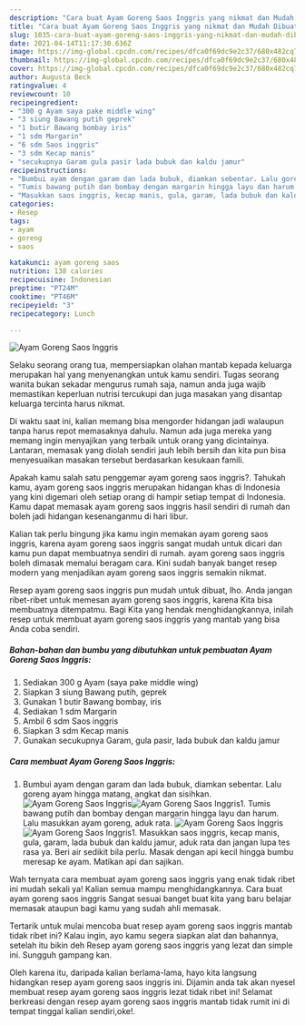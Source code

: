 ```yaml
---
description: "Cara buat Ayam Goreng Saos Inggris yang nikmat dan Mudah Dibuat"
title: "Cara buat Ayam Goreng Saos Inggris yang nikmat dan Mudah Dibuat"
slug: 1035-cara-buat-ayam-goreng-saos-inggris-yang-nikmat-dan-mudah-dibuat
date: 2021-04-14T11:17:30.636Z
image: https://img-global.cpcdn.com/recipes/dfca0f69dc9e2c37/680x482cq70/ayam-goreng-saos-inggris-foto-resep-utama.jpg
thumbnail: https://img-global.cpcdn.com/recipes/dfca0f69dc9e2c37/680x482cq70/ayam-goreng-saos-inggris-foto-resep-utama.jpg
cover: https://img-global.cpcdn.com/recipes/dfca0f69dc9e2c37/680x482cq70/ayam-goreng-saos-inggris-foto-resep-utama.jpg
author: Augusta Beck
ratingvalue: 4
reviewcount: 10
recipeingredient:
- "300 g Ayam saya pake middle wing"
- "3 siung Bawang putih geprek"
- "1 butir Bawang bombay iris"
- "1 sdm Margarin"
- "6 sdm Saos inggris"
- "3 sdm Kecap manis"
- "secukupnya Garam gula pasir lada bubuk dan kaldu jamur"
recipeinstructions:
- "Bumbui ayam dengan garam dan lada bubuk, diamkan sebentar. Lalu goreng ayam hingga matang, angkat dan sisihkan."
- "Tumis bawang putih dan bombay dengan margarin hingga layu dan harum. Lalu masukkan ayam goreng, aduk rata."
- "Masukkan saos inggris, kecap manis, gula, garam, lada bubuk dan kaldu jamur, aduk rata dan jangan lupa tes rasa ya. Beri air sedikit bila perlu. Masak dengan api kecil hingga bumbu meresap ke ayam. Matikan api dan sajikan."
categories:
- Resep
tags:
- ayam
- goreng
- saos

katakunci: ayam goreng saos 
nutrition: 138 calories
recipecuisine: Indonesian
preptime: "PT24M"
cooktime: "PT46M"
recipeyield: "3"
recipecategory: Lunch

---
```



![Ayam Goreng Saos Inggris](https://img-global.cpcdn.com/recipes/dfca0f69dc9e2c37/680x482cq70/ayam-goreng-saos-inggris-foto-resep-utama.jpg)

Selaku seorang orang tua, mempersiapkan olahan mantab kepada keluarga merupakan hal yang menyenangkan untuk kamu sendiri. Tugas seorang  wanita bukan sekadar mengurus rumah saja, namun anda juga wajib memastikan keperluan nutrisi tercukupi dan juga masakan yang disantap keluarga tercinta harus nikmat.

Di waktu  saat ini, kalian memang bisa mengorder hidangan jadi walaupun tanpa harus repot memasaknya dahulu. Namun ada juga mereka yang memang ingin menyajikan yang terbaik untuk orang yang dicintainya. Lantaran, memasak yang diolah sendiri jauh lebih bersih dan kita pun bisa menyesuaikan masakan tersebut berdasarkan kesukaan famili. 



Apakah kamu salah satu penggemar ayam goreng saos inggris?. Tahukah kamu, ayam goreng saos inggris merupakan hidangan khas di Indonesia yang kini digemari oleh setiap orang di hampir setiap tempat di Indonesia. Kamu dapat memasak ayam goreng saos inggris hasil sendiri di rumah dan boleh jadi hidangan kesenanganmu di hari libur.

Kalian tak perlu bingung jika kamu ingin memakan ayam goreng saos inggris, karena ayam goreng saos inggris sangat mudah untuk dicari dan kamu pun dapat membuatnya sendiri di rumah. ayam goreng saos inggris boleh dimasak memalui beragam cara. Kini sudah banyak banget resep modern yang menjadikan ayam goreng saos inggris semakin nikmat.

Resep ayam goreng saos inggris pun mudah untuk dibuat, lho. Anda jangan ribet-ribet untuk memesan ayam goreng saos inggris, karena Kita bisa membuatnya ditempatmu. Bagi Kita yang hendak menghidangkannya, inilah resep untuk membuat ayam goreng saos inggris yang mantab yang bisa Anda coba sendiri.

<!--inarticleads1-->

##### Bahan-bahan dan bumbu yang dibutuhkan untuk pembuatan Ayam Goreng Saos Inggris:

1. Sediakan 300 g Ayam (saya pake middle wing)
1. Siapkan 3 siung Bawang putih, geprek
1. Gunakan 1 butir Bawang bombay, iris
1. Sediakan 1 sdm Margarin
1. Ambil 6 sdm Saos inggris
1. Siapkan 3 sdm Kecap manis
1. Gunakan secukupnya Garam, gula pasir, lada bubuk dan kaldu jamur




<!--inarticleads2-->

##### Cara membuat Ayam Goreng Saos Inggris:

1. Bumbui ayam dengan garam dan lada bubuk, diamkan sebentar. Lalu goreng ayam hingga matang, angkat dan sisihkan.
<img src="https://img-global.cpcdn.com/steps/5bcbf8e4e9f1a7e4/160x128cq70/ayam-goreng-saos-inggris-langkah-memasak-1-foto.jpg" alt="Ayam Goreng Saos Inggris"><img src="https://img-global.cpcdn.com/steps/131953fec0867b92/160x128cq70/ayam-goreng-saos-inggris-langkah-memasak-1-foto.jpg" alt="Ayam Goreng Saos Inggris">1. Tumis bawang putih dan bombay dengan margarin hingga layu dan harum. Lalu masukkan ayam goreng, aduk rata.
<img src="https://img-global.cpcdn.com/steps/e7d2c74852901033/160x128cq70/ayam-goreng-saos-inggris-langkah-memasak-2-foto.jpg" alt="Ayam Goreng Saos Inggris"><img src="https://img-global.cpcdn.com/steps/e22d246cbb06313b/160x128cq70/ayam-goreng-saos-inggris-langkah-memasak-2-foto.jpg" alt="Ayam Goreng Saos Inggris">1. Masukkan saos inggris, kecap manis, gula, garam, lada bubuk dan kaldu jamur, aduk rata dan jangan lupa tes rasa ya. Beri air sedikit bila perlu. Masak dengan api kecil hingga bumbu meresap ke ayam. Matikan api dan sajikan.




Wah ternyata cara membuat ayam goreng saos inggris yang enak tidak ribet ini mudah sekali ya! Kalian semua mampu menghidangkannya. Cara buat ayam goreng saos inggris Sangat sesuai banget buat kita yang baru belajar memasak ataupun bagi kamu yang sudah ahli memasak.

Tertarik untuk mulai mencoba buat resep ayam goreng saos inggris mantab tidak ribet ini? Kalau ingin, ayo kamu segera siapkan alat dan bahannya, setelah itu bikin deh Resep ayam goreng saos inggris yang lezat dan simple ini. Sungguh gampang kan. 

Oleh karena itu, daripada kalian berlama-lama, hayo kita langsung hidangkan resep ayam goreng saos inggris ini. Dijamin anda tak akan nyesel membuat resep ayam goreng saos inggris lezat tidak ribet ini! Selamat berkreasi dengan resep ayam goreng saos inggris mantab tidak rumit ini di tempat tinggal kalian sendiri,oke!.

